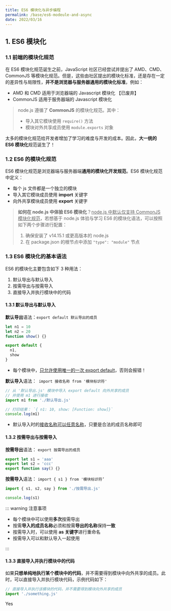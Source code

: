 ```yaml
---
title: ES6 模块化与异步编程
permalink: /base/es6-modeule-and-async
date: 2022/03/16
---
```


## 1. ES6 模块化

### 1.1 前端的模块化规范

在 ES6 模块化规范诞生之前，JavaScript 社区已经尝试并提出了 AMD、CMD、CommonJS 等模块化规范。但是，这些由社区提出的模块化标准，还是存在一定的差异性与局限性，**并不是浏览器与服务器通用的模块化标准**，例如：

+ AMD 和 CMD 适用于浏览器端的 Javascript 模块化 【已废弃】
+ CommonJS 适用于服务器端的 Javascript 模块化

> node.js 遵循了 **CommonJS** 的模块化规范。其中：
>
> + 导入其它模块使用 `require()` 方法
> + 模块对外共享成员使用 `module.exports` 对象

太多的模块化规范给开发者增加了学习的难度与开发的成本。因此，**大一统的 ES6 模块化**规范诞生了！

### 1.2 ES6 的模块化规范

ES6 模块化规范是浏览器端与服务器端**通用的模块化开发规范**。ES6 模块化规范中定义：

+ 每个 js 文件都是一个独立的模块
+ 导入其它模块成员使用 **import** 关键字
+ 向外共享模块成员使用 **export** 关键字

> **如何在 node.js 中体验 ES6 模块化**？<u>node.js 中默认仅支持 CommonJS 模块化规范</u>，若想基于 node.js 体验与学习 ES6 的模块化语法，可以按照如下两个步骤进行配置：
>
> 1. 确保安装了 v14.15.1 或更高版本的 node.js
> 2. 在 package.json 的根节点中添加 `"type": "module"` 节点

### 1.3 ES6 模块化的基本语法

ES6 的模块化主要包含如下 3 种用法：

1. 默认导出与默认导入
2. 按需导出与按需导入
3. 直接导入并执行模块中的代码

#### 1.3.1 默认导出与默认导入

**默认导出**语法：`export default 默认导出的成员`

```js
let n1 = 10
let n2 = 20
function show() {}

export default {
  n1,
  show
}
```

+ 每个模块中，<u>只允许使用唯一的一次 export default</u>，否则会报错！

**默认导入**语法：` import 接收名称 from '模块标识符'`

```js
// 从 '默认导出.js' 模块中导入 export default 向外共享的成员
// 并使用 m1 进行接收
import m1 from './默认导出.js'

// 打印结果： `{ n1: 10, show: [Function: show]}`
console.log(m1)
```

+ 默认导入时的<u>接收名称可以任意名称</u>，只要是合法的成员名称即可

#### 1.3.2 按需导出与按需导入

**按需导出**语法： `export 按需导出的成员`

```js
export let s1 = 'aaa'
export let s2 = 'ccc'
export function say() {}
```

**按需导入**语法： `import { s1 } from '模块标识符’`

```js
import { s1, s2, say } from './按需导出.js'

console.log(s1)
```

::: warning 注意事项

+ 每个模块中可以使用**多次**按需导出
+ 按需**导入的成员名称**必须和按需**导出的名称**保持**一致**
+ 按需导入时，可以使用 **as 关键字**进行重命名
+ 按需导入可以和默认导入一起使用

:::

#### 1.3.3 直接导入并执行模块中的代码

如果**只想单纯地执行某个模块中的代码**，并不需要得到模块中向外共享的成员。此时，可以直接导入并执行模块代码，示例代码如下：

```js
// 直接导入并执行该模块的代码，并不需要得到模块向外共享的成员
import './something.js'
```

Yes